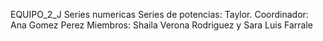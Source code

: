EQUIPO_2_J
Series numericas
Series de potencias: Taylor.
Coordinador: Ana Gomez Perez
Miembros: Shaila Verona Rodriguez y Sara Luis Farrale